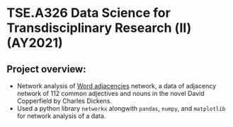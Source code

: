 # TSE.A326 Data Science for Transdisciplinary Research (Ⅱ) (AY2021)

## Project overview: 
- Network analysis of [Word adjacencies](http://www-personal.umich.edu/~mejn/netdata/adjnoun.zip) network, a data of adjacency network of 112 common adjectives and nouns in the novel David Copperfield by Charles Dickens.
- Used a python library `networkx` alongwith `pandas`, `numpy`, and `matplotlib` for network analysis of a data.